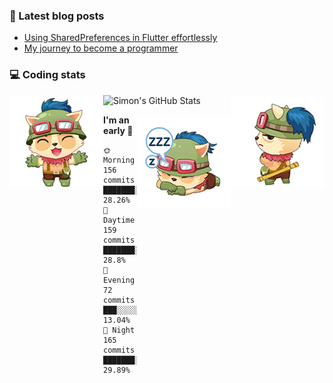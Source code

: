 ### 📘 Latest blog posts

<!-- BLOG-POST-LIST:START -->
- [Using SharedPreferences in Flutter effortlessly](http://blog.codingteemo.me/2020/07/15/Using-SharedPreferences-in-Flutter-effortlessly/)
- [My journey to become a programmer](http://blog.codingteemo.me/2018/07/14/My-journey-to-become-a-programmer/)
<!-- BLOG-POST-LIST:END -->

### 💻 Coding stats
<img align="right" src="https://raw.githubusercontent.com/simonpham/simonpham/master/assets/images/6kiur.gif" >


<img align="left" src="https://raw.githubusercontent.com/simonpham/simonpham/master/assets/images/5kiur.gif" >

![Simon's GitHub Stats](https://github-readme-stats-obu2qdcs2.vercel.app/api?username=simonpham)

<img align="right" src="https://raw.githubusercontent.com/simonpham/simonpham/master/assets/images/4kiur.gif" >

<!--START_SECTION:waka-->
**I'm an early 🐤** 

```text
🌞 Morning    156 commits    ███████░░░░░░░░░░░░░░░░░░   28.26% 
🌆 Daytime    159 commits    ███████░░░░░░░░░░░░░░░░░░   28.8% 
🌃 Evening    72 commits     ███░░░░░░░░░░░░░░░░░░░░░░   13.04% 
🌙 Night      165 commits    ███████░░░░░░░░░░░░░░░░░░   29.89%

```



<!--END_SECTION:waka-->
